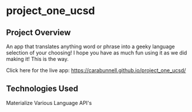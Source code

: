 # project_one_ucsd

## Project Overview
An app that translates anything word or phrase into a geeky language selection of your choosing! I hope you have as much fun using it as we did making it! This is the way.

Click here for the live app: https://carabunnell.github.io/project_one_ucsd/

## Technologies Used
Materialize
Various Language API's

